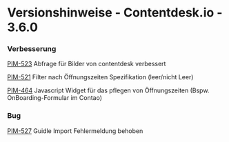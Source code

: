 # Versionshinweise - Contentdesk.io - 3.6.0

### Verbesserung

[PIM-523](https://tourismus.atlassian.net/browse/PIM-523) Abfrage für Bilder von contentdesk verbessert

[PIM-521](https://tourismus.atlassian.net/browse/PIM-521) Filter nach Öffnungszeiten Spezifikation (leer/nicht Leer)

[PIM-464](https://tourismus.atlassian.net/browse/PIM-464) Javascript Widget für das pflegen von Öffnungszeiten (Bspw. OnBoarding-Formular im Contao)

### Bug

[PIM-527](https://tourismus.atlassian.net/browse/PIM-527) Guidle Import Fehlermeldung behoben